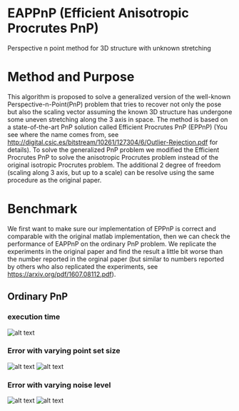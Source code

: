 # EAPPnP (Efficient Anisotropic Procrutes PnP)
Perspective n point method for 3D structure with unknown stretching 

# Method and Purpose
This algorithm is proposed to solve a generalized version of the well-known Perspective-n-Point(PnP) problem that tries to recover not only the pose but also the scaling vector assuming the known 3D structure has undergone some uneven stretching along the 3 axis in space. The method is based on a state-of-the-art PnP solution called Efficient Procrutes PnP (EPPnP) (You see where the name comes from, see http://digital.csic.es/bitstream/10261/127304/6/Outlier-Rejection.pdf for details). To solve the generalized PnP problem we modified the Efficient Procrutes PnP to solve the anisotropic Procrutes problem instead of the original isotropic Procrutes problem. The additional 2 degree of freedom (scaling along 3 axis, but up to a scale) can be resolve using the same procedure as the original paper.

# Benchmark
We first want to make sure our implementation of EPPnP is correct and comparable with the original matlab implementation, then we can check the performance of EAPPnP on the ordinary PnP problem. We replicate the experiments in the original paper and find the result a little bit worse than the number reported in the orginal paper (but similar to numbers reported by others who also replicated the experiments, see https://arxiv.org/pdf/1607.08112.pdf).

## Ordinary PnP
### execution time
![alt text](https://github.com/derleeG/EAPPnP/blob/master/fig/Figure_time.png "Execution time plot")

### Error with varying point set size
![alt text](https://github.com/derleeG/EAPPnP/blob/master/fig/Figure_mix_gaussian_rot.png "Fix noise rotation error plot") 
![alt text](https://github.com/derleeG/EAPPnP/blob/master/fig/Figure_mix_gaussian_trans.png "Fix noise translation error plot")

### Error with varying noise level
![alt text](https://github.com/derleeG/EAPPnP/blob/master/fig/Figure_max_gaussian_rot.png "Fix noise rotation error plot") 
![alt text](https://github.com/derleeG/EAPPnP/blob/master/fig/Figure_max_gaussian_trans.png "Fix noise translation error plot")
